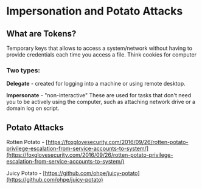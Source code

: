 
# Impersonation and Potato Attacks

## What are Tokens?

Temporary keys that allows to access a system/network without having to provide credentials each time you access a file. Think cookies for computer
### Two types:

**Delegate** - created for logging into a machine or using remote desktop.

**Impersonate** - "non-interactive" These are used for tasks that don't need you to be actively using the computer, such as attaching network drive or a domain log on script.

## Potato Attacks



Rotten Potato - [https://foxglovesecurity.com/2016/09/26/rotten-potato-privilege-escalation-from-service-accounts-to-system/](https://foxglovesecurity.com/2016/09/26/rotten-potato-privilege-escalation-from-service-accounts-to-system/)

Juicy Potato - [https://github.com/ohpe/juicy-potato](https://github.com/ohpe/juicy-potato)





